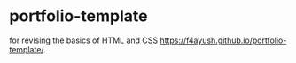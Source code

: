# portfolio-template
for revising the basics of HTML and CSS
https://f4ayush.github.io/portfolio-template/.
